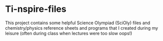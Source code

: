 # Ti-nspire-files
This project contains some helpful Science Olympiad (SciOly) files and chemistry/physics reference sheets and programs
that I created during my leisure (often during class when lectures were too slow oops!)
